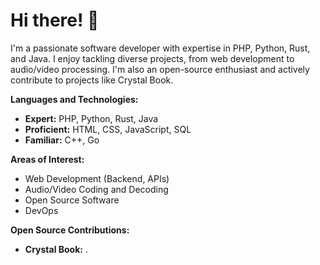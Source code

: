 # Hi there! 👋

I'm a passionate software developer with expertise in PHP, Python, Rust, and Java. I enjoy tackling diverse projects, from web development to audio/video processing. I'm also an open-source enthusiast and actively contribute to projects like Crystal Book.

**Languages and Technologies:**

* **Expert:** PHP, Python, Rust, Java
* **Proficient:** HTML, CSS, JavaScript, SQL
* **Familiar:** C++, Go

**Areas of Interest:**

* Web Development (Backend, APIs)
* Audio/Video Coding and Decoding
* Open Source Software
* DevOps


**Open Source Contributions:**

* **Crystal Book:** .
